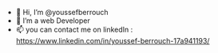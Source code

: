 - 👋 Hi, I’m @youssefberrouch
- 👀 I’m a web Developer
- 📫 you can contact me on linkedIn : https://www.linkedin.com/in/youssef-berrouch-17a941193/

<!---
youssefberrouch/youssefberrouch is a ✨ special ✨ repository because its `README.md` (this file) appears on your GitHub profile.
You can click the Preview link to take a look at your changes.
--->
